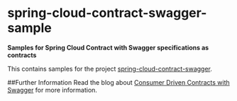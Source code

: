 # spring-cloud-contract-swagger-sample
**Samples for Spring Cloud Contract with Swagger specifications as contracts**

This contains samples for the project [spring-cloud-contract-swagger](https://github.com/SvenBayer/spring-cloud-contract-swagger).

##Further Information
Read the blog about [Consumer Driven Contracts with Swagger](https://svenbayer.blog/cdc-with-swagger) for more information.
